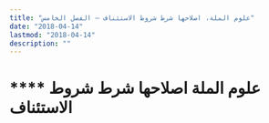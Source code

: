 ```yaml
---
title: "علوم الملة، اصلاحها شرط شروط الاستئناف – الفصل الخامس"
date: "2018-04-14"
lastmod: "2018-04-14"
description: ""
---
```

# **** **علوم الملة** اصلاحها شرط شروط الاستئناف

###